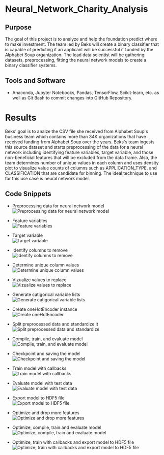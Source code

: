 # Neural_Network_Charity_Analysis

## Purpose

The goal of this project is to analyze and help the foundation predict where to make investment. The team led by Beks will create a binary classifier that is capable of predicting if an applicant will be
successful if funded by the Alphabet Soup organization. The lead data scientist will be gathering datasets, preprocessing, fitting the neural network models to create a binary classifier systems.



## Tools and Software 
- Anaconda, Jupyter Notebooks, Pandas, TensorFlow, Scikit-learn, etc. as well as Git Bash to commit changes into GitHub Repository.


# Results
Beks' goal is to analze the CSV file she received from Alphabet Soup's business team which contains more than 34K organizations that have received funding from Alphabet Soup over the years.
Beks's team ingests this source dataset and starts preprocessing of the data for a neural network including identifying feature variables, target variable, and those non-beneficial features that
will be excluded from the data frame. Also, the team determines number of unique values in each column and uses density plot to visualize value counts of columns such as APPLICATION_TYPE, and CLASSIFICATION 
that are candidate for binning. The ideal technique to use for this use case is neural network model.<br>


## Code Snippets 

- Preprocessing data for neural network model<br>
![Preprocessing data for neural network model](/Resources/nn_data_preprocessing.png)<br>

- Feature variables<br>
![Feature variables](/Resources/nn_feature_variables.png)<br>

- Target variable<br>
![Target variable](/Resources/nn_target_variable.png)<br>

- Identify columns to remove<br>
![Identify columns to remove](/Resources/nn_drop_non_needed_features.png)<br>

- Determine unique column values<br>
![Determine unique column values](/Resources/nn_determine_unique_column_values.png)<br>

- Vizualize values to replace<br>
![Vizualize values to replace](/Resources/nn_viz_determine_values_to_replace.png)<br>

- Generate catigorical variable lists<br>
![Generate catigorical variable lists](/Resources/nn_generate_categorical_variable_lists.png)<br>

- Create oneHotEncoder instance<br>
![Create oneHotEncoder](/Resources/nn_create_OneHotEncoder_instance.png)<br>

- Split preprocessed data and standardize it<br>
![Split preprocessed data and standardize](/Resources/nn_split_preprocessed_data_and_standardize.png)<br>

- Compile, train, and evaluate model<br>
![Compile, train, and evaluate model](/Resources/nn_compile_train_evaluate_model.png)<br>

- Checkpoint and saving the model<br>
![Checkpoint and saving the model](/Resources/nn_checkpoints_compile_create_callback_save_models_weights.png)<br>

- Train model with callbacks<br>
![Train model with callbacks](/Resources/crypto_create_tradable_table.png)<br>

- Evaluate model with test data<br>
![Evaluate model with test data](/Resources/nn_evaluate_model_with_test_data.png)<br>

- Export model to HDF5 file<br>
![Export model to HDF5 file](/Resources/nn_export_model_to_HDF5_file.png)<br>

- Optimize and drop more features<br>
![Optimize and drop more features](/Resources/nn_optimize_drop_more_features.png)<br>

- Optimize, compile, train and evaluate model<br>
![Optimize, compile, train and evaluate model](/Resources/nn_optimize_compile_train_evaluate_model.png)<br>

- Optimize, train with callbacks and export model to HDF5 file<br>
![Optimize, train with callbacks and export model to HDF5 file](/Resources/nn_optimize_train_with_callbacks_evaluate_and_export_model_to_HDF5_file.png)<br>
